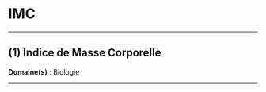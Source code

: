 # IMC

--------------------

## (1) Indice de Masse Corporelle

**Domaine(s)** : Biologie

--------------------